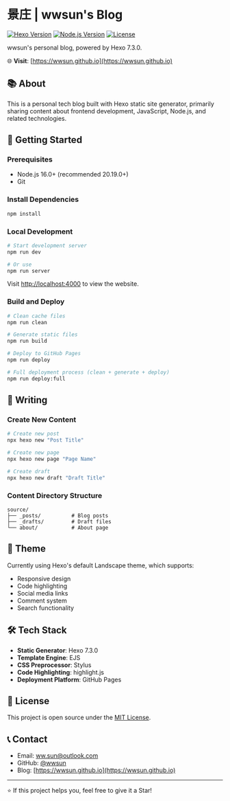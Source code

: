 # 景庄 | wwsun's Blog

[![Hexo Version](https://img.shields.io/badge/Hexo-7.3.0-blue.svg)](https://hexo.io/)
[![Node.js Version](https://img.shields.io/badge/Node.js-20.19.0-green.svg)](https://nodejs.org/)
[![License](https://img.shields.io/badge/License-MIT-yellow.svg)](LICENSE)

wwsun's personal blog, powered by Hexo 7.3.0.

🌐 **Visit**: [https://wwsun.github.io](https://wwsun.github.io)

## 📚 About

This is a personal tech blog built with Hexo static site generator, primarily sharing content about frontend development, JavaScript, Node.js, and related technologies.

## 🚀 Getting Started

### Prerequisites

- Node.js 16.0+ (recommended 20.19.0+)
- Git

### Install Dependencies

```bash
npm install
```

### Local Development

```bash
# Start development server
npm run dev

# Or use
npm run server
```

Visit [http://localhost:4000](http://localhost:4000) to view the website.

### Build and Deploy

```bash
# Clean cache files
npm run clean

# Generate static files
npm run build

# Deploy to GitHub Pages
npm run deploy

# Full deployment process (clean + generate + deploy)
npm run deploy:full
```

## 📝 Writing

### Create New Content

```bash
# Create new post
npx hexo new "Post Title"

# Create new page
npx hexo new page "Page Name"

# Create draft
npx hexo new draft "Draft Title"
```

### Content Directory Structure

```
source/
├── _posts/          # Blog posts
├── _drafts/         # Draft files
└── about/           # About page
```

## 🎨 Theme

Currently using Hexo's default Landscape theme, which supports:

- Responsive design
- Code highlighting
- Social media links
- Comment system
- Search functionality

## 🛠️ Tech Stack

- **Static Generator**: Hexo 7.3.0
- **Template Engine**: EJS
- **CSS Preprocessor**: Stylus
- **Code Highlighting**: highlight.js
- **Deployment Platform**: GitHub Pages

## 📄 License

This project is open source under the [MIT License](LICENSE).

## 📞 Contact

- Email: ww.sun@outlook.com
- GitHub: [@wwsun](https://github.com/wwsun)
- Blog: [https://wwsun.github.io](https://wwsun.github.io)

---

⭐ If this project helps you, feel free to give it a Star!
